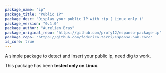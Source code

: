 ```yaml
---
package_name: "ip"
package_title: "Public IP"
package_desc: "Display your public IP with :ip ( Linux only )"
package_version: "0.1.0"
package_author: "Aurelien Bras"
package_original_repo: "https://github.com/profy12/espanso-package-ip"
package_repo: "https://github.com/federico-terzi/espanso-hub-core"
is_core: true
---
```

A simple package to detect and insert your public ip, need dig to work.

This package has been **tested only on Linux**.
